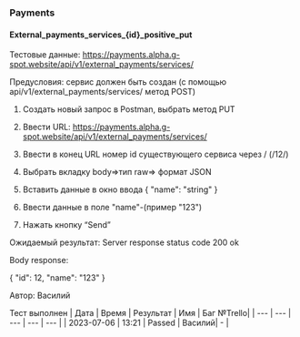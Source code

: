 ### Payments
#### External_payments_services_{id}_positive_put

Тестовые данные: https://payments.alpha.g-spot.website/api/v1/external_payments/services/

Предусловия: сервис должен быть создан (с помощью api/v1/external_payments/services/ метод POST)

1. Создать новый запрос в Postman, выбрать метод PUT

2. Ввести URL: https://payments.alpha.g-spot.website/api/v1/external_payments/services/

3. Ввести в конец URL номер id существующего сервиса через / (/12/)

4. Выбрать вкладку body=>тип raw=> формат JSON

5. Вставить данные в окно ввода
{
  "name": "string"
}

6. Ввести данные в поле "name"-(пример "123")

7. Нажать кнопку “Send”

Ожидаемый результат: Server response status code 200 ok

Body response:

{
    "id": 12,
    "name": "123"
}


Автор: Василий

Тест выполнен
|     Дата    | Время | Результат |   Имя  | Баг №Trello|
|     ---     |  ---  |    ---    |   ---  |    ---     |
|  2023-07-06 | 13:21 |   Passed  | Василий|     -      | 